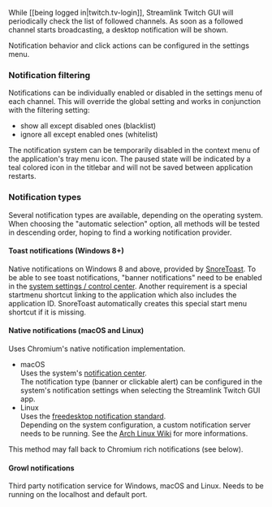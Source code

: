 While [[being logged in|twitch.tv-login]], Streamlink Twitch GUI will periodically check the list of followed channels. As soon as a followed channel starts broadcasting, a desktop notification will be shown.

Notification behavior and click actions can be configured in the settings menu.


### Notification filtering

Notifications can be individually enabled or disabled in the settings menu of each channel. This will override the global setting and works in conjunction with the filtering setting:
- show all except disabled ones (blacklist)
- ignore all except enabled ones (whitelist)

The notification system can be temporarily disabled in the context menu of the application's tray menu icon. The paused state will be indicated by a teal colored icon in the titlebar and will not be saved between application restarts.


### Notification types

Several notification types are available, depending on the operating system. When choosing the "automatic selection" option, all methods will be tested in descending order, hoping to find a working notification provider.


#### Toast notifications (Windows 8+)

Native notifications on Windows 8 and above, provided by [SnoreToast][snoretoast]. To be able to see toast notifications, "banner notifications" need to be enabled in the [system settings / control center][windows]. Another requirement is a special startmenu shortcut linking to the application which also includes the application ID. SnoreToast automatically creates this special start menu shortcut if it is missing.


#### Native notifications (macOS and Linux)

Uses Chromium's native notification implementation.

- macOS  
  Uses the system's [notification center][macos].  
  The notification type (banner or clickable alert) can be configured in the system's notification settings when selecting the Streamlink Twitch GUI app.
- Linux  
  Uses the [freedesktop notification standard][freedesktop-spec].  
  Depending on the system configuration, a custom notification server needs to be running. See the [Arch Linux Wiki][arch-wiki] for more informations.

This method may fall back to Chromium rich notifications (see below).


#### Growl notifications

Third party notification service for Windows, macOS and Linux. Needs to be running on the localhost and default port.


[snoretoast]: https://github.com/KDE/snoretoast
[windows]: https://support.microsoft.com/en-us/help/10761/windows-10-change-notification-action-settings
[macos]: https://support.apple.com/en-us/HT204079
[freedesktop-spec]: https://developer.gnome.org/notification-spec/
[arch-wiki]: https://wiki.archlinux.org/index.php/Desktop_notifications
